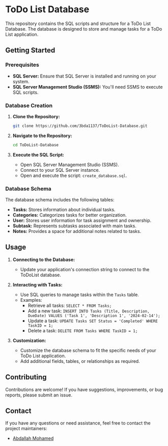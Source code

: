 # ToDo List Database

This repository contains the SQL scripts and structure for a ToDo List Database. The database is designed to store and manage tasks for a ToDo List application.

## Getting Started

### Prerequisites

- **SQL Server:** Ensure that SQL Server is installed and running on your system.
- **SQL Server Management Studio (SSMS):** You'll need SSMS to execute SQL scripts.

### Database Creation

1. **Clone the Repository:**

    ```bash
    git clone https://github.com/3bda1137/ToDoList-Database.git
    ```

2. **Navigate to the Repository:**

    ```bash
    cd ToDoList-Database
    ```

3. **Execute the SQL Script:**

    - Open SQL Server Management Studio (SSMS).
    - Connect to your SQL Server instance.
    - Open and execute the script: `create_database.sql`.

### Database Schema

The database schema includes the following tables:

- **Tasks:** Stores information about individual tasks.
- **Categories:** Categorizes tasks for better organization.
- **User:** Stores user information for task assignment and ownership.
- **Subtask:** Represents subtasks associated with main tasks.
- **Notes:** Provides a space for additional notes related to tasks.

## Usage

1. **Connecting to the Database:**

    - Update your application's connection string to connect to the ToDoList database.

2. **Interacting with Tasks:**

    - Use SQL queries to manage tasks within the `Tasks` table.
    - Examples:
        - Retrieve all tasks: `SELECT * FROM Tasks;`
        - Add a new task: `INSERT INTO Tasks (Title, Description, DueDate) VALUES ('Task 1', 'Description 1', '2024-02-14');`
        - Update a task: `UPDATE Tasks SET Status = 'Completed' WHERE TaskID = 1;`
        - Delete a task: `DELETE FROM Tasks WHERE TaskID = 1;`

3. **Customization:**

    - Customize the database schema to fit the specific needs of your ToDo List application.
    - Add additional fields, tables, or relationships as required.

## Contributing

Contributions are welcome! If you have suggestions, improvements, or bug reports, please submit an issue.


## Contact

If you have any questions or need assistance, feel free to contact the project maintainers:

- [Abdallah Mohamed](mailto:abdallahmahfouz111@gmail.com)
